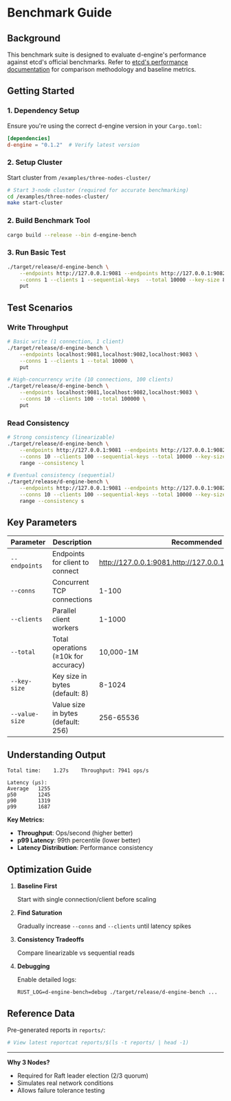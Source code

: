# Benchmark Guide

## Background
This benchmark suite is designed to evaluate d-engine's performance against etcd's official benchmarks. Refer to [etcd's performance documentation](https://etcd.io/docs/v3.5/op-guide/performance/) for comparison methodology and baseline metrics.

## Getting Started

### 1. Dependency Setup

Ensure you're using the correct d-engine version in your `Cargo.toml`:

```toml
[dependencies]
d-engine = "0.1.2"  # Verify latest version
```

### 2. Setup Cluster

Start cluster from `/examples/three-nodes-cluster/`

```bash
# Start 3-node cluster (required for accurate benchmarking)
cd /examples/three-nodes-cluster/
make start-cluster
```

### 2. Build Benchmark Tool

```bash
cargo build --release --bin d-engine-bench
```

### 3. Run Basic Test

```bash
./target/release/d-engine-bench \
    --endpoints http://127.0.0.1:9081 --endpoints http://127.0.0.1:9082 --endpoints http://127.0.0.1:9083 \
    --conns 1 --clients 1 --sequential-keys  --total 10000 --key-size 8 --value-size 256 \
    put
```

## Test Scenarios

### Write Throughput

```bash
# Basic write (1 connection, 1 client)
./target/release/d-engine-bench \
    --endpoints localhost:9081,localhost:9082,localhost:9083 \
    --conns 1 --clients 1 --total 10000 \
    put

# High-concurrency write (10 connections, 100 clients)
./target/release/d-engine-bench \
    --endpoints localhost:9081,localhost:9082,localhost:9083 \
    --conns 10 --clients 100 --total 100000 \
    put
```

### Read Consistency

```bash
# Strong consistency (linearizable)
./target/release/d-engine-bench \
    --endpoints http://127.0.0.1:9081 --endpoints http://127.0.0.1:9082 --endpoints http://127.0.0.1:9083 \
    --conns 10 --clients 100 --sequential-keys --total 10000 --key-size 8 \
    range --consistency l

# Eventual consistency (sequential)
./target/release/d-engine-bench \
    --endpoints http://127.0.0.1:9081 --endpoints http://127.0.0.1:9082 --endpoints http://127.0.0.1:9083 \
    --conns 10 --clients 100 --sequential-keys --total 10000 --key-size 8 \
    range --consistency s
```

## Key Parameters

| **Parameter** | **Description** | **Recommended Range** |
| --- | --- | --- |
| `--endpoints` | Endpoints for client to connect | http://127.0.0.1:9081,http://127.0.0.1:9082,http://127.0.0.1:9083 |
| `--conns` | Concurrent TCP connections | 1-100 |
| `--clients` | Parallel client workers | 1-1000 |
| `--total` | Total operations (≥10k for accuracy) | 10,000-1M |
| `--key-size` | Key size in bytes (default: 8) | 8-1024 |
| `--value-size` | Value size in bytes (default: 256) | 256-65536 |

## Understanding Output

```text
Total time:    1.27s    Throughput: 7941 ops/s

Latency (μs):
Average   1255
p50       1245
p90       1319
p99       1687
```

**Key Metrics:**

- **Throughput**: Ops/second (higher better)
- **p99 Latency**: 99th percentile (lower better)
- **Latency Distribution**: Performance consistency

## Optimization Guide

1. **Baseline First**
    
    Start with single connection/client before scaling
    
2. **Find Saturation**
    
    Gradually increase `--conns` and `--clients` until latency spikes
    
3. **Consistency Tradeoffs**
    
    Compare linearizable vs sequential reads
    
4. **Debugging**
    
    Enable detailed logs:
    
    `RUST_LOG=d-engine-bench=debug ./target/release/d-engine-bench ...`
    

## Reference Data

Pre-generated reports in `reports/`:

```bash
# View latest reportcat reports/$(ls -t reports/ | head -1)
```

---

**Why 3 Nodes?**

- Required for Raft leader election (2/3 quorum)
- Simulates real network conditions
- Allows failure tolerance testing